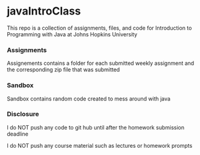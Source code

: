 # javaIntroClass
This repo is a collection of assignments, files, and code for Introduction to Programming with Java at Johns Hopkins University 

### Assignments
Assignements contains a folder for each submitted weekly assignment and the corresponding zip file that was submitted 

### Sandbox 
Sandbox contains random code created to mess around with java 

### Disclosure
I do NOT push any code to git hub until after the homework submission deadline 

I do NOT push any course material such as lectures or homework prompts 
